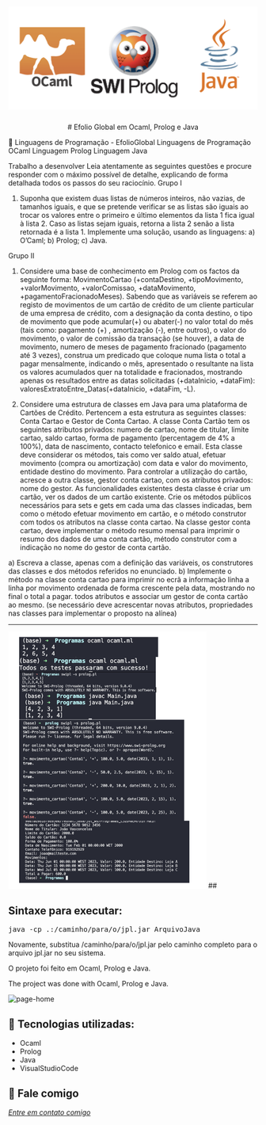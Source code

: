 <h1 align="center">
    <img width="600" src="lp.png" />
</h1>

<p align="center">
# Efolio Global em Ocaml, Prolog e Java
  
📌 Linguagens de Programação - EfolioGlobal
Linguagens de Programação OCaml Linguagem Prolog Linguagem Java 

Trabalho a desenvolver
Leia atentamente as seguintes questões e procure responder com o máximo possível de detalhe, explicando de forma detalhada todos os passos do seu raciocínio.
Grupo I
1. Suponha que existem duas listas de números inteiros, não vazias, de tamanhos iguais, e que se pretende verificar se as listas são iguais ao trocar os valores entre o primeiro e último elementos da lista 1 fica igual à lista 2. Caso as listas sejam iguais, retorna a lista 2 senão a lista retornada é a lista 1.
Implemente uma solução, usando as linguagens:
a) O’Caml;
b) Prolog;
c) Java.

Grupo II
1. Considere uma base de conhecimento em Prolog com os factos da seguinte forma:
MovimentoCartao (+contaDestino, +tipoMovimento, +valorMovimento, +valorComissao, +dataMovimento, +pagamentoFracionadoMeses).
Sabendo que as variáveis se referem ao registo de movimentos de um cartão de crédito de um cliente particular de uma empresa de crédito, com a designação da conta destino, o tipo de movimento que pode acumular(+) ou abater(-) no valor total do mês (tais como: pagamento (+) , amortização (-), entre outros), o valor do movimento, o valor de comissão da transação (se houver), a data de movimento, numero de meses de pagamento fracionado (pagamento até 3 vezes), construa um predicado que coloque numa lista o total a pagar mensalmente, indicando o mês, apresentado o resultante na lista os valores acumulados quer na totalidade e fracionados, mostrando apenas os resultados entre as datas solicitadas (+dataInicio, +dataFim):
valoresExtratoEntre_Datas(+dataInicio, +dataFim, -L).

2. Considere uma estrutura de classes em Java para uma plataforma de Cartões de Crédito. Pertencem a esta estrutura as seguintes classes: Conta Cartao e Gestor de Conta Cartao. A classe Conta Cartão tem os seguintes atributos privados: numero de cartao, nome de titular, limite cartao, saldo cartao, forma de pagamento (percentagem de 4% a 100%), data de nascimento, contacto telefonico e email. Esta classe deve considerar os métodos, tais como
ver saldo atual, efetuar movimento (compra ou amortização) com data e valor do movimento, entidade destino do movimento.
Para controlar a utilização do cartão, acresce a outra classe, gestor conta cartao, com os atributos privados: nome do gestor. As funcionalidades existentes desta classe é criar um cartão, ver os dados de um cartão existente.
Crie os métodos públicos necessários para sets e gets em cada uma das classes indicadas, bem como o método efetuar movimento em cartão, e o método construtor com todos os atributos na classe conta cartao. Na classe gestor conta cartao, deve implementar o método resumo mensal para imprimir o resumo dos dados de uma conta cartão, método construtor com a indicação no nome do gestor de conta cartão.

a) Escreva a classe, apenas com a definição das variáveis, os construtores das classes e dos métodos referidos no enunciado.
b) Implemente o método na classe conta cartao para imprimir no ecrã a informação linha a linha por movimento ordenada de forma crescente pela data, mostrando no final o total a pagar. todos atributos e associar um gestor de conta cartão ao mesmo. (se necessário deve acrescentar novas atributos, propriedades nas classes para implementar o proposto na alínea)
</p>

------------------
<img width="400" src="testes.png" alt="page-home">
## 

## Sintaxe para executar:
<pre>java -cp .:/caminho/para/o/jpl.jar ArquivoJava</pre> Novamente, substitua /caminho/para/o/jpl.jar pelo caminho completo para o arquivo jpl.jar no seu sistema.


O projeto foi feito em Ocaml, Prolog e Java.


The project was done with Ocaml, Prolog e Java.


<img width="400" src="assets/print.png" alt="page-home">


🔧 Tecnologias utilizadas:
------------------

- Ocaml
- Prolog
- Java
- VisualStudioCode

💬 Fale comigo
------------------
[*Entre em contato comigo*](https://www.linkedin.com/in/ivo-baptista-3712144/)


